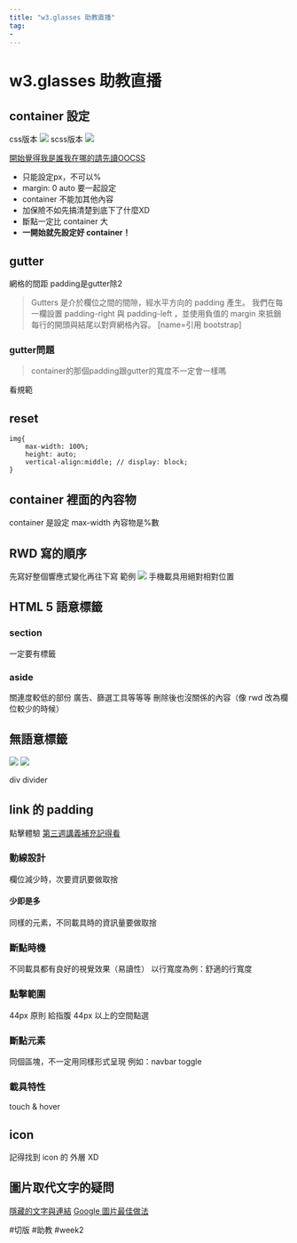 ```yaml
---
title: "w3.glasses 助教直播"
tag: 
- 
---
```

# w3.glasses 助教直播
## container 設定
css版本
![](https://i.imgur.com/162fdwy.png)
scss版本
![](https://i.imgur.com/LcOYhTj.png)

[開始覺得我是誰我在哪的請先讀OOCSS](https://hsiangfeng.github.io/css/20200517/168089779/)

* 只能設定px，不可以%
* margin: 0 auto 要一起設定
* container 不能加其他內容
* 加保險不如先搞清楚到底下了什麼XD
* 斷點一定比 container 大
* **一開始就先設定好 container！**
## gutter
網格的間距
padding是gutter除2

>Gutters 是介於欄位之間的間隙，經水平方向的 padding 產生。 我們在每一欄設置 padding-right 與 padding-left ，並使用負值的 margin 來抵銷每行的開頭與結尾以對齊網格內容。
>[name=引用 bootstrap]
### gutter問題
> container的那個padding跟gutter的寬度不一定會一樣嗎

看規範


## reset
```sass=
img{
    max-width: 100%;
    height: auto;
    vertical-align:middle; // display: block;
}
```


## container 裡面的內容物
container 是設定 max-width
內容物是%數



## RWD 寫的順序
先寫好整個響應式變化再往下寫
範例
![](https://i.imgur.com/5InNx6N.png)
手機載具用絕對相對位置


## HTML 5 語意標籤

### section
一定要有標籤

### aside
關連度較低的部份
廣告、篩選工具等等等
刪除後也沒關係的內容（像 rwd 改為欄位較少的時候）

## 無語意標籤
![](https://i.imgur.com/AnTRBb0.png)
![](https://i.imgur.com/XyesS1B.png)

div divider

## link 的 padding
點擊體驗
[第三週講義補充記得看](https://hackmd.io/@hexschool/rJNtWj0pu#%E5%BD%B1%E9%9F%B3%E8%A7%80%E5%BF%B5%E8%A3%9C%E5%85%85)
### 動線設計
欄位減少時，次要資訊要做取捨
#### 少即是多
同樣的元素，不同載具時的資訊量要做取捨
### 斷點時機
不同載具都有良好的視覺效果（易讀性）
以行寬度為例：舒適的行寬度
### 點擊範圍
44px 原則
給指腹 44px 以上的空間點選
### 斷點元素
同個區塊，不一定用同樣形式呈現
例如：navbar toggle
### 載具特性
touch & hover

## icon
記得找到 icon 的 外層 XD

## 圖片取代文字的疑問
[隱藏的文字與連結](https://developers.google.com/search/docs/advanced/guidelines/hidden-text-links)
[Google 圖片最佳做法](https://developers.google.com/search/docs/advanced/guidelines/google-images)

#切版 #助教 #week2